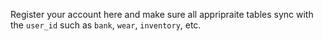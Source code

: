 [logo]: https://rawgit.com/Navarra/website/master/public/assets/header.png "Navarra"

Register your account here and make sure all appripraite tables sync with the `user_id` such as `bank`, `wear`, `inventory`, etc.